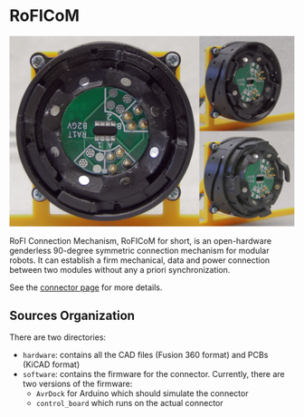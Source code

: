 # RoFICoM

![Connector Photo](../media/connector_photo.jpg)

RoFI Connection Mechanism, RoFICoM for short, is an open-hardware genderless
90-degree symmetric connection mechanism for modular robots. It can establish a
firm mechanical, data and power connection between two modules without any a
priori synchronization.

See the [connector page](https://rofi.fi.muni.cz/hardware/connector/) for more
details.

## Sources Organization

There are two directories:

- `hardware`: contains all the CAD files (Fusion 360 format) and PCBs (KiCAD
  format)
- `software`: contains the firmware for the connector. Currently, there are two
  versions of the firmware:
  - `AvrDock` for Arduino which should simulate the connector
  - `control_board` which runs on the actual connector






